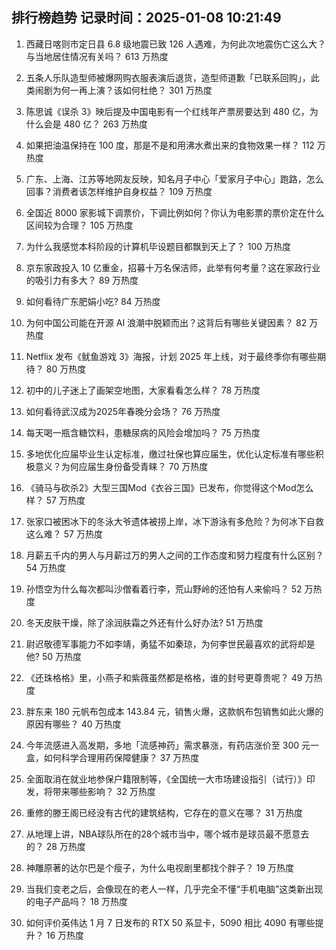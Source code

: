 
## 排行榜趋势 记录时间：2025-01-08 10:21:49
  
  1. 西藏日喀则市定日县 6.8 级地震已致 126 人遇难，为何此次地震伤亡这么大？与当地居住情况有关吗？ 613 万热度
    
  2. 五条人乐队造型师被爆网购衣服表演后退货，造型师道歉「已联系回购」，此类闹剧为何一再上演？该如何杜绝？ 301 万热度
    
  3. 陈思诚《误杀 3》映后提及中国电影有一个红线年产票房要达到 480 亿，为什么会是 480 亿？ 263 万热度
    
  4. 如果把油温保持在 100 度，那是不是和用沸水煮出来的食物效果一样？ 112 万热度
    
  5. 广东、上海、江苏等地网友反映，知名月子中心「爱家月子中心」跑路，怎么回事？消费者该怎样维护自身权益？ 109 万热度
    
  6. 全国近 8000 家影城下调票价，下调比例如何？你认为电影票的票价定在什么区间较为合理？ 105 万热度
    
  7. 为什么我感觉本科阶段的计算机毕设题目都飘到天上了？ 100 万热度
    
  8. 京东家政投入 10 亿重金，招募十万名保洁师，此举有何考量？这在家政行业的吸引力有多大？ 89 万热度
    
  9. 如何看待广东肥娟小吃? 84 万热度
    
  10. 为何中国公司能在开源 AI 浪潮中脱颖而出？这背后有哪些关键因素？ 82 万热度
    
  11. Netflix 发布《鱿鱼游戏 3》海报，计划 2025 年上线，对于最终季你有哪些期待？ 80 万热度
    
  12. 初中的儿子迷上了画架空地图，大家看看怎么样？ 78 万热度
    
  13. 如何看待武汉成为2025年春晚分会场？ 76 万热度
    
  14. 每天喝一瓶含糖饮料，患糖尿病的风险会增加吗？ 75 万热度
    
  15. 多地优化应届毕业生认定标准，缴过社保也算应届生，优化认定标准有哪些积极意义？为何应届生身份备受青睐？ 70 万热度
    
  16. 《骑马与砍杀2》大型三国Mod《衣谷三国》已发布，你觉得这个Mod怎么样？ 57 万热度
    
  17. 张家口被困冰下的冬泳大爷遗体被捞上岸，冰下游泳有多危险？为何冰下自救这么难？ 57 万热度
    
  18. 月薪五千内的男人与月薪过万的男人之间的工作态度和努力程度有什么区别？ 54 万热度
    
  19. 孙悟空为什么每次都叫沙僧看着行李，荒山野岭的还怕有人来偷吗？ 52 万热度
    
  20. 冬天皮肤干燥，除了涂润肤霜之外还有什么好办法? 51 万热度
    
  21. 尉迟敬德军事能力不如李靖，勇猛不如秦琼，为何李世民最喜欢的武将却是他? 50 万热度
    
  22. 《还珠格格》里，小燕子和紫薇虽然都是格格，谁的封号更尊贵呢？ 49 万热度
    
  23. 胖东来 180 元帆布包成本 143.84 元，销售火爆，这款帆布包销售如此火爆的原因有哪些？ 40 万热度
    
  24. 今年流感进入高发期，多地「流感神药」需求暴涨，有药店涨价至 300 元一盒，如何科学合理用药保障健康？ 37 万热度
    
  25. 全面取消在就业地参保户籍限制等，《全国统一大市场建设指引（试行）》印发，将带来哪些影响？ 32 万热度
    
  26. 重修的滕王阁已经没有古代的建筑结构，它存在的意义在哪？ 31 万热度
    
  27. 从地理上讲，NBA球队所在的28个城市当中，哪个城市是球员最不愿意去的？ 28 万热度
    
  28. 神雕原著的达尔巴是个瘦子，为什么电视剧里都找个胖子？ 19 万热度
    
  29. 当我们变老之后，会像现在的老人一样，几乎完全不懂“手机电脑”这类新出现的电子产品吗？ 18 万热度
    
  30. 如何评价英伟达 1 月 7 日发布的 RTX 50 系显卡，5090 相比 4090 有哪些提升？ 16 万热度
    